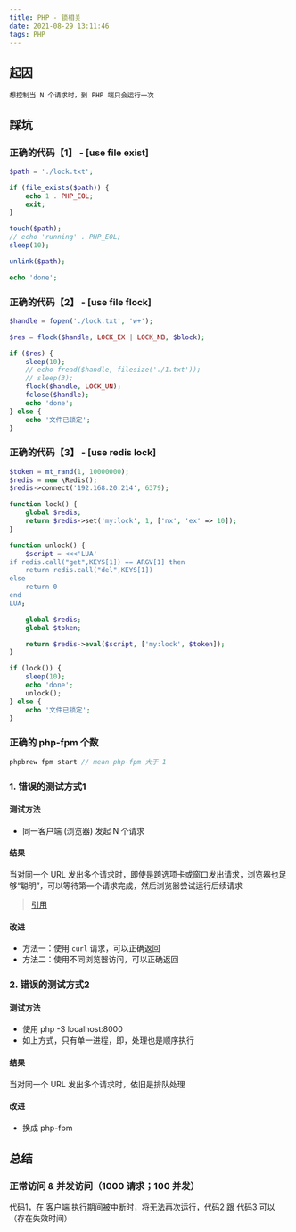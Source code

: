 ```yaml
---
title: PHP - 锁相关
date: 2021-08-29 13:11:46
tags: PHP
---
```


## 起因
    想控制当 N 个请求时，到 PHP 端只会运行一次


## 踩坑
### 正确的代码【1】 - [use file exist]
```php
$path = './lock.txt';

if (file_exists($path)) {
    echo 1 . PHP_EOL;
    exit;
}

touch($path);
// echo 'running' . PHP_EOL;
sleep(10);

unlink($path);

echo 'done';
```

### 正确的代码【2】 - [use file flock]
```php
$handle = fopen('./lock.txt', 'w+');

$res = flock($handle, LOCK_EX | LOCK_NB, $block);

if ($res) {
    sleep(10);
    // echo fread($handle, filesize('./1.txt'));
    // sleep(3);
    flock($handle, LOCK_UN);
    fclose($handle);
    echo 'done';
} else {
    echo '文件已锁定';
}
```

### 正确的代码【3】 - [use redis lock]
```php
$token = mt_rand(1, 10000000);
$redis = new \Redis();
$redis->connect('192.168.20.214', 6379);

function lock() {
    global $redis;
    return $redis->set('my:lock', 1, ['nx', 'ex' => 10]);
}

function unlock() {
    $script = <<<'LUA'
if redis.call("get",KEYS[1]) == ARGV[1] then
    return redis.call("del",KEYS[1])
else
    return 0
end
LUA;

    global $redis;
    global $token;

    return $redis->eval($script, ['my:lock', $token]);
}

if (lock()) {
    sleep(10);
    echo 'done';
    unlock();
} else {
    echo '文件已锁定';
}
```

### 正确的 php-fpm 个数 
```php
phpbrew fpm start // mean php-fpm 大于 1
```

### 1. 错误的测试方式1
#### 测试方法
- 同一客户端 (浏览器) 发起 N 个请求

#### 结果
当对同一个 URL 发出多个请求时，即使是跨选项卡或窗口发出请求，浏览器也足够“聪明”，可以等待第一个请求完成，然后浏览器尝试运行后续请求

> [引用](https://stackoverflow.com/questions/24440731/php-flock-not-locking/30820654)

#### 改进
- 方法一：使用 `curl` 请求，可以正确返回
- 方法二：使用不同浏览器访问，可以正确返回

### 2. 错误的测试方式2
#### 测试方法
- 使用 php -S localhost:8000
- 如上方式，只有单一进程，即，处理也是顺序执行

#### 结果
当对同一个 URL 发出多个请求时，依旧是排队处理

#### 改进
- 换成 php-fpm


## 总结

### 正常访问 & 并发访问（1000 请求；100 并发）
代码1，在 客户端 执行期间被中断时，将无法再次运行，代码2 跟 代码3 可以（存在失效时间）



